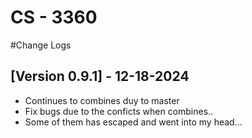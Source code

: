 # CS - 3360
#Change Logs

## [Version 0.9.1] - 12-18-2024
- Continues to combines duy to master
- Fix bugs due to the conficts when combines.. 
- Some of them has escaped and went into my head...
